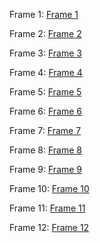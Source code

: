 Frame 1:
[Frame 1](DynamicFrame-Profile-01.jpg)

Frame 2:
[Frame 2](StaticFrame-Principles.jpg)

Frame 3:
[Frame 3](DynamicFrame-Logo-02.jpg)

Frame 4:
[Frame 4](Corridor-Elysium.jpg)

Frame 5:
[Frame 5](StaticFrame-Subscribe.jpg)

Frame 6:
[Frame 6](Corridor-Violet.jpg)

Frame 7:
[Frame 7](EOL-Samantabhadra.jpg)

Frame 8:
[Frame 8](EOL-Infinity.jpg)

Frame 9:
[Frame 9](EOL-Flower.jpg)

Frame 10:
[Frame 10](Linktree.png)

Frame 11:
[Frame 11](Elysium_whitelist.txt)

Frame 12:
[Frame 12](captions.csv)
